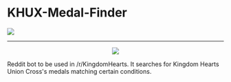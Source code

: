 # KHUX-Medal-Finder

![](https://travis-ci.org/AlexGascon/KHUX-Medal-Finder.svg?branch=master)

---
<div style="text-align:center"><img src="https://cache.sqex-bridge.jp/img/oPD8NjYdT"/></div>

Reddit bot to be used in /r/KingdomHearts. It searches for Kingdom Hearts Union Cross's medals matching certain conditions.
